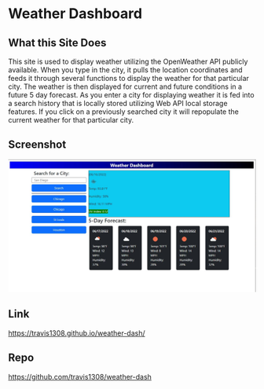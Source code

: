 # Weather Dashboard

## What this Site Does
This site is used to display weather utilizing the OpenWeather API publicly available. When you type in the city, it pulls the location coordinates and feeds it through several functions to display the weather for that particular city. The weather is then displayed for current and future conditions in a future 5 day forecast. As you enter a city for displaying weather it is fed into a search history that is locally stored utilizing Web API local storage features. If you click on a previously searched city it will repopulate the current weather for that particular city.

## Screenshot
![Weather-Dashboard](assets/screenshots/screenshot1.jpg?raw=true "Weather Dashboard")

## Link
https://travis1308.github.io/weather-dash/

## Repo
https://github.com/travis1308/weather-dash